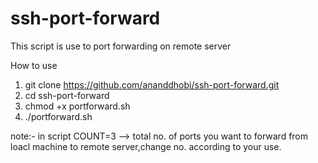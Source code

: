# ssh-port-forward
This script is use to port forwarding on remote server

How to use
1. git clone https://github.com/ananddhobi/ssh-port-forward.git
2. cd ssh-port-forward
3. chmod +x portforward.sh
4. ./portforward.sh



note:- in script COUNT=3  --> total no. of ports you want to forward from loacl machine to remote server,change no. according to your use. 

